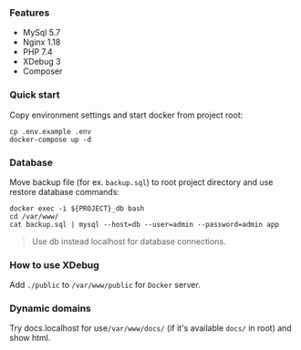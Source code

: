 ### Features
- MySql 5.7
- Nginx 1.18
- PHP 7.4
- XDebug 3
- Composer

### Quick start
Copy environment settings and start docker from project root:
```
cp .env.example .env
docker-compose up -d
```

### Database
Move backup file (for ex. `backup.sql`) to root project directory and use restore database commands:
```
docker exec -i ${PROJECT}_db bash
cd /var/www/
cat backup.sql | mysql --host=db --user=admin --password=admin app
```
> Use db instead localhost for database connections.

### How to use XDebug
Add `./public` to `/var/www/public` for `Docker` server.

### Dynamic domains
Try docs.localhost for use`/var/www/docs/` (if it's available `docs/` in root) and show html.
